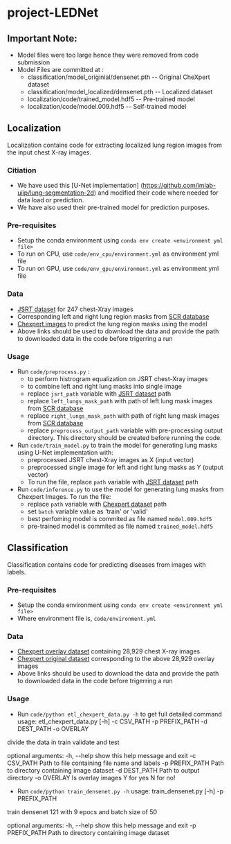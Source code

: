 # project-LEDNet

## Important Note:
* Model files were too large hence they were removed from code submission 
* Model Files are committed at : 
    * classification/model_originial/densenet.pth -- Original CheXpert dataset
    * classification/model_localized/densenet.pth -- Localized dataset
    * localization/code/trained_model.hdf5 -- Pre-trained model
    * localization/code/model.009.hdf5 -- Self-trained model

## Localization
Localization contains code for extracting localized lung region images from the input chest X-ray images.

### Citiation
*   We have used this [U-Net implementation] (https://github.com/imlab-uiip/lung-segmentation-2d) and modified their code where needed for data load or prediction.
*   We have also used their pre-trained model for prediction purposes. 
 
### Pre-requisites
*   Setup the conda environment using `conda env create <environment yml file>`
*   To run on CPU, use `code/env_cpu/environment.yml` as environment yml file
*   To run on GPU, use `code/env_gpu/environment.yml` as environment yml file

### Data
*   [JSRT dataset](http://db.jsrt.or.jp/eng.php) for 247 chest-Xray images
*   Corresponding left and right lung region masks from [SCR database](https://www.isi.uu.nl/Research/Databases/SCR/)
*   [Chexpert images](https://stanfordmlgroup.github.io/competitions/chexpert/) to predict the lung region masks using the model
*   Above links should be used to download the data and provide the path to downloaded data in the code before trigerring a run

### Usage
*   Run `code/preprocess.py` :
    * to perform histrogram equalization on JSRT chest-Xray images
    * to combine left and right lung masks into single image
    * replace `jsrt_path` variable with [JSRT dataset](http://db.jsrt.or.jp/eng.php) path
    * replace `left_lungs_mask_path` with path of left lung mask images from [SCR database](https://www.isi.uu.nl/Research/Databases/SCR/)
    * replace `right_lungs_mask_path` with path of right lung mask images from [SCR database](https://www.isi.uu.nl/Research/Databases/SCR/)
    * replace `preprocess_output_path` variable with pre-processing output directory. This directory should be created before running the code.
*   Run `code/train_model.py` to train the model for generating lung masks using U-Net implementation with:
    * preprocessed JSRT chest-Xray images as X (input vector)
    * preprocessed single image for left and right lung masks as Y (output vector)
    * To run the file, replace `path` variable with [JSRT dataset](http://db.jsrt.or.jp/eng.php) path
*   Run `code/inference.py` to use the model for generating lung masks from Chexpert Images. To run the file:
    * replace `path` variable with [Chexpert dataset](https://stanfordmlgroup.github.io/competitions/chexpert/) path
    * set `batch` variable value as 'train' or 'valid'
    * best perfoming model is commited as file named `model.009.hdf5`
    * pre-trained model is commited as file named `trained_model.hdf5`

## Classification
Classification contains code for predicting diseases from images with labels.

### Pre-requisites
*   Setup the conda environment using `conda env create <environment yml file>`
*   Where environment file is, `code/environment.yml`

### Data
*   [Chexpert overlay dataset](https://drive.google.com/open?id=11nQVVnzN3quw2c5cjhAtldHn7YbNFndX) containing 28,929 chest X-ray images
*   [Chexpert original dataset](https://stanfordmlgroup.github.io/competitions/chexpert/) corresponding to the above 28,929 overlay images
*   Above links should be used to download the data and provide the path to downloaded data in the code before trigerring a run

### Usage
*   Run `code/python etl_chexpert_data.py -h` to get full detailed command
usage: etl_chexpert_data.py [-h] -c CSV_PATH -p PREFIX_PATH -d DEST_PATH -o
                            OVERLAY

divide the data in train validate and test

optional arguments:
  -h, --help      show this help message and exit
  -c CSV_PATH     Path to file containing file name and labels
  -p PREFIX_PATH  Path to directory containing image dataset
  -d DEST_PATH    Path to output directory
  -o OVERLAY      Is overlay images Y for yes N for no!

*   Run `code/python train_densenet.py -h`
usage: train_densenet.py [-h] -p PREFIX_PATH

train densenet 121 with 9 epocs and batch size of 50

optional arguments:
  -h, --help      show this help message and exit
  -p PREFIX_PATH  Path to directory containing image dataset

